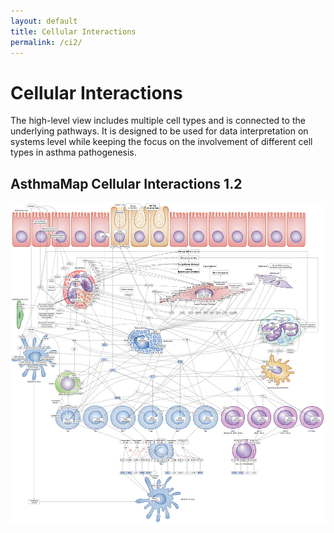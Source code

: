 ```yaml
---
layout: default
title: Cellular Interactions
permalink: /ci2/
---
```


# Cellular Interactions

The high-level view includes multiple cell types and is connected to the underlying pathways. It is designed to be used for data interpretation on systems level while keeping the focus on the involvement of different cell types in asthma pathogenesis.  

## AsthmaMap Cellular Interactions 1.2

![](/images/ci/AsthmaMapCI-V1.2-pathol.png)


